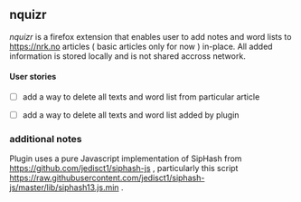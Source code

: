 ## nquizr

_nquizr_ is a firefox extension that enables user to add notes and word lists to https://nrk.no articles ( basic articles only for now ) in-place.
All added information is stored locally and is not shared accross network.

#### User stories
- [ ] add a way to delete all texts and word list from particular article
- [ ] add a way to delete all texts and word list added by plugin


### additional notes
Plugin uses a pure Javascript implementation of SipHash from https://github.com/jedisct1/siphash-js ,
particularly this script https://raw.githubusercontent.com/jedisct1/siphash-js/master/lib/siphash13.js.min .
